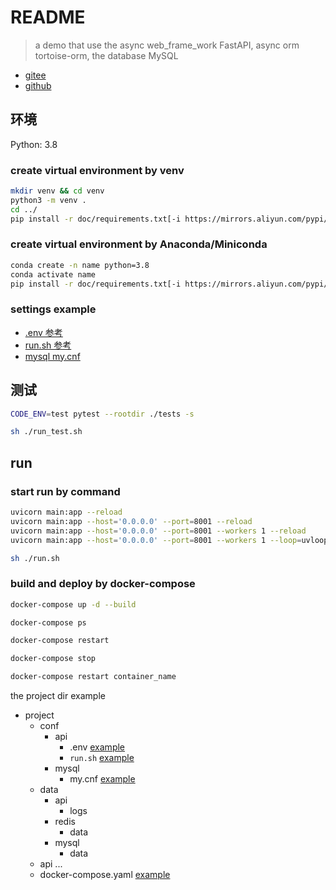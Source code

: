 # README

> a demo that use the async web_frame_work FastAPI, async orm tortoise-orm, the database MySQL
 
- [gitee](https://gitee.com/pankla/fastapi_tortoise_mysql)
- [github](https://github.com/panla/fastapi_tortoise_mysql)

## 环境

Python: 3.8

### create virtual environment by venv

```bash
mkdir venv && cd venv
python3 -m venv .
cd ../
pip install -r doc/requirements.txt[-i https://mirrors.aliyun.com/pypi/simple/]
```

### create virtual environment by Anaconda/Miniconda

```bash
conda create -n name python=3.8
conda activate name
pip install -r doc/requirements.txt[-i https://mirrors.aliyun.com/pypi/simple/]
```

### settings example

- [.env 参考](./doc/config/env.example)
- [run.sh 参考](./doc/config/run.example.sh)
- [mysql my.cnf](./doc/config/my.cnf)

## 测试

```bash
CODE_ENV=test pytest --rootdir ./tests -s

sh ./run_test.sh
```

## run

### start run by command

```bash
uvicorn main:app --reload
uvicorn main:app --host='0.0.0.0' --port=8001 --reload
uvicorn main:app --host='0.0.0.0' --port=8001 --workers 1 --reload
uvicorn main:app --host='0.0.0.0' --port=8001 --workers 1 --loop=uvloop --http=httptools --reload

sh ./run.sh
```

### build and deploy by docker-compose

```bash
docker-compose up -d --build

docker-compose ps

docker-compose restart

docker-compose stop

docker-compose restart container_name
```

the project dir example

- project
  - conf
    - api
      - .env [example](./doc/config/env.example)
      - `run.sh` [example](./doc/config/run.example.sh)
    - mysql
      - my.cnf [example](./doc/config/my.cnf)
  - data
    - api
      - logs
    - redis
      - data
    - mysql
      - data
  - api
    ...
  - docker-compose.yaml [example](./doc/config/docker-compose.yaml)
